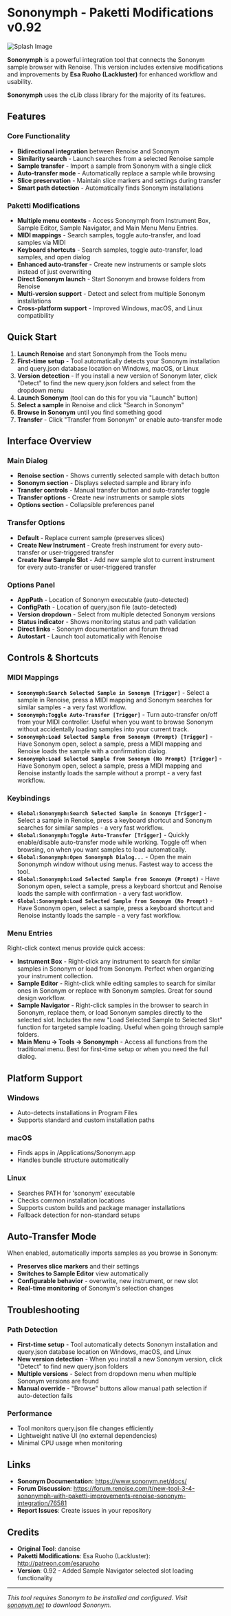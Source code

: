 # Sononymph - Paketti Modifications v0.92

![Splash Image](docs/splash-large.png)

**Sononymph** is a powerful integration tool that connects the Sononym sample browser with Renoise. This version includes extensive modifications and improvements by **Esa Ruoho (Lackluster)** for enhanced workflow and usability.

**Sononymph** uses the cLib class library for the majority of its features.

## Features

### Core Functionality
- **Bidirectional integration** between Renoise and Sononym
- **Similarity search** - Launch searches from a selected Renoise sample
- **Sample transfer** - Import a sample from Sononym with a single click
- **Auto-transfer mode** - Automatically replace a sample while browsing
- **Slice preservation** - Maintain slice markers and settings during transfer
- **Smart path detection** - Automatically finds Sononym installations

### Paketti Modifications
- **Multiple menu contexts** - Access Sononymph from Instrument Box, Sample Editor, Sample Navigator, and Main Menu Menu Entries.
- **MIDI mappings** - Search samples, toggle auto-transfer, and load samples via MIDI
- **Keyboard shortcuts** - Search samples, toggle auto-transfer, load samples, and open dialog
- **Enhanced auto-transfer** - Create new instruments or sample slots instead of just overwriting
- **Direct Sononym launch** - Start Sononym and browse folders from Renoise
- **Multi-version support** - Detect and select from multiple Sononym installations
- **Cross-platform support** - Improved Windows, macOS, and Linux compatibility

## Quick Start

1. **Launch Renoise** and start Sononymph from the Tools menu
2. **First-time setup** - Tool automatically detects your Sononym installation and query.json database location on Windows, macOS, or Linux
3. **Version detection** - If you install a new version of Sononym later, click "Detect" to find the new query.json folders and select from the dropdown menu
4. **Launch Sononym** (tool can do this for you via "Launch" button)
5. **Select a sample** in Renoise and click "Search in Sononym" 
6. **Browse in Sononym** until you find something good
7. **Transfer** - Click "Transfer from Sononym" or enable auto-transfer mode

## Interface Overview

### Main Dialog
- **Renoise section** - Shows currently selected sample with detach button
- **Sononym section** - Displays selected sample and library info  
- **Transfer controls** - Manual transfer button and auto-transfer toggle
- **Transfer options** - Create new instruments or sample slots
- **Options section** - Collapsible preferences panel

### Transfer Options
- **Default** - Replace current sample (preserves slices)
- **Create New Instrument** - Create fresh instrument for every auto-transfer or user-triggered transfer
- **Create New Sample Slot** - Add new sample slot to current instrument for every auto-transfer or user-triggered transfer

### Options Panel
- **AppPath** - Location of Sononym executable (auto-detected)
- **ConfigPath** - Location of query.json file (auto-detected) 
- **Version dropdown** - Select from multiple detected Sononym versions
- **Status indicator** - Shows monitoring status and path validation
- **Direct links** - Sononym documentation and forum thread
- **Autostart** - Launch tool automatically with Renoise

## Controls & Shortcuts

### MIDI Mappings
- **`Sononymph:Search Selected Sample in Sononym [Trigger]`** - Select a sample in Renoise, press a MIDI mapping and Sononym searches for similar samples - a very fast workflow.
- **`Sononymph:Toggle Auto-Transfer [Trigger]`** - Turn auto-transfer on/off from your MIDI controller. Useful when you want to browse Sononym without accidentally loading samples into your current track.
- **`Sononymph:Load Selected Sample from Sononym (Prompt) [Trigger]`** - Have Sononym open, select a sample, press a MIDI mapping and Renoise loads the sample with a confirmation dialog.
- **`Sononymph:Load Selected Sample from Sononym (No Prompt) [Trigger]`** - Have Sononym open, select a sample, press a MIDI mapping and Renoise instantly loads the sample without a prompt - a very fast workflow.

### Keybindings
- **`Global:Sononymph:Search Selected Sample in Sononym [Trigger]`** - Select a sample in Renoise, press a keyboard shortcut and Sononym searches for similar samples - a very fast workflow.
- **`Global:Sononymph:Toggle Auto-Transfer [Trigger]`** - Quickly enable/disable auto-transfer mode while working. Toggle off when browsing, on when you want samples to load automatically.
- **`Global:Sononymph:Open Sononymph Dialog...`** - Open the main Sononymph window without using menus. Fastest way to access the tool.
- **`Global:Sononymph:Load Selected Sample from Sononym (Prompt)`** - Have Sononym open, select a sample, press a keyboard shortcut and Renoise loads the sample with confirmation - a very fast workflow.
- **`Global:Sononymph:Load Selected Sample from Sononym (No Prompt)`** - Have Sononym open, select a sample, press a keyboard shortcut and Renoise instantly loads the sample - a very fast workflow.

### Menu Entries
Right-click context menus provide quick access:
- **Instrument Box** - Right-click any instrument to search for similar samples in Sononym or load from Sononym. Perfect when organizing your instrument collection.
- **Sample Editor** - Right-click while editing samples to search for similar ones in Sononym or replace with Sononym samples. Great for sound design workflow.
- **Sample Navigator** - Right-click samples in the browser to search in Sononym, replace them, or load Sononym samples directly to the selected slot. Includes the new "Load Selected Sample to Selected Slot" function for targeted sample loading. Useful when going through sample folders.
- **Main Menu → Tools → Sononymph** - Access all functions from the traditional menu. Best for first-time setup or when you need the full dialog.

## Platform Support

### Windows
- Auto-detects installations in Program Files
- Supports standard and custom installation paths

### macOS  
- Finds apps in /Applications/Sononym.app
- Handles bundle structure automatically

### Linux
- Searches PATH for 'sononym' executable
- Checks common installation locations
- Supports custom builds and package manager installations
- Fallback detection for non-standard setups

## Auto-Transfer Mode

When enabled, automatically imports samples as you browse in Sononym:
- **Preserves slice markers** and their settings
- **Switches to Sample Editor** view automatically  
- **Configurable behavior** - overwrite, new instrument, or new slot
- **Real-time monitoring** of Sononym's selection changes

## Troubleshooting

### Path Detection
- **First-time setup** - Tool automatically detects Sononym installation and query.json database location on Windows, macOS, and Linux
- **New version detection** - When you install a new Sononym version, click "Detect" to find new query.json folders
- **Multiple versions** - Select from dropdown menu when multiple Sononym versions are found
- **Manual override** - "Browse" buttons allow manual path selection if auto-detection fails

### Performance
- Tool monitors query.json file changes efficiently
- Lightweight native UI (no external dependencies)
- Minimal CPU usage when monitoring

## Links

- **Sononym Documentation**: https://www.sononym.net/docs/
- **Forum Discussion**: https://forum.renoise.com/t/new-tool-3-4-sononymph-with-paketti-improvements-renoise-sononym-integration/76581
- **Report Issues**: Create issues in your repository

## Credits

- **Original Tool**: danoise
- **Paketti Modifications**: Esa Ruoho (Lackluster): http://patreon.com/esaruoho
- **Version**: 0.92 - Added Sample Navigator selected slot loading functionality

---

*This tool requires Sononym to be installed and configured. Visit [sononym.net](https://www.sononym.net/) to download Sononym.*
